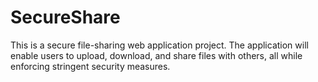 # SecureShare
This is a secure file-sharing web application project. The application will enable users to upload, download, and share files with others, all while  enforcing stringent security measures.
